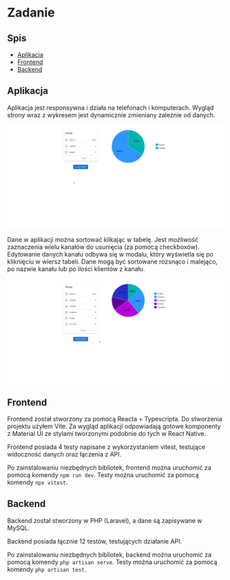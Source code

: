 # Zadanie

## Spis

-   [Aplikacja](#aplikacja)
-   [Frontend](#frontend)
-   [Backend](#backend)

## Aplikacja

Aplikacja jest responsywna i działa na telefonach i komputerach. Wygląd strony wraz z wykresem jest dynamicznie zmieniany zależnie od danych.

![Dodawanie](demo/add.gif)

Dane w aplikacji można sortować klikając w tabelę. Jest możliwość zaznaczenia wielu kanałów do usunięcia (za pomocą checkboxów). Edytowanie danych kanału odbywa się w modalu, który wyświetla się po kliknięciu w wiersz tabeli. Dane mogą być sortowane rozsnąco i malejąco, po nazwie kanału lub po ilości klientów z kanału.

![Usuwanie](demo/delete.gif)

## Frontend

Frontend został stworzony za pomocą Reacta + Typescripta. Do stworzenia projektu użyłem Vite. Za wygląd aplikacji odpowiadają gotowe komponenty z Material UI ze stylami tworzonymi podobnie do tych w React Native.

Frontend posiada 4 testy napisane z wykorzystaniem vitest, testujące widoczność danych oraz łączenia z API.

Po zainstalowaniu niezbędnych bibliotek, frontend można uruchomić za pomocą komendy `npm run dev`. Testy można uruchomić za pomocą komendy `npx vitest`.

## Backend

Backend został stworzony w PHP (Laravel), a dane są zapisywane w MySQL.

Backend posiada łącznie 12 testów, testujących działanie API.

Po zainstalowaniu niezbędnych bibliotek, backend można uruchomić za pomocą komendy `php artisan serve`. Testy można uruchomić za pomocą komendy `php artisan test`.
